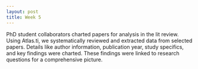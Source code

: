 ```yaml
---
layout: post
title: Week 5
---
```

PhD student collaborators charted papers for analysis in the lit review. Using Atlas.ti, we systematically reviewed and extracted data from selected papers. Details like author information, publication year, study specifics, and key findings were charted. These findings were linked to research questions for a comprehensive picture.
